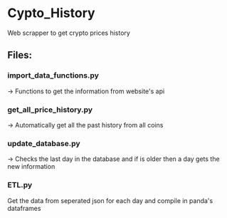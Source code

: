 # Cypto_History
Web scrapper to get crypto prices history

## Files:
### import_data_functions.py
-> Functions to get the information from website's api  

### get_all_price_history.py
-> Automatically get all the past history from all coins  


### update_database.py
-> Checks the last day in the database and if is older then a day gets the new information  


### ETL.py
Get the data from seperated json for each day and compile in panda's dataframes
